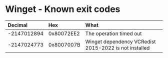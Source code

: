 # Winget - Known exit codes

| Decimal     | Hex        | What                                                  |
| :---------- | :--------- | :---------------------------------------------------- |
| -2147012894 | 0x80072EE2 | The operation timed out                               |
| -2147024773 | 0x8007007B | Winget dependency VCRedist 2015-2022 is not installed |
